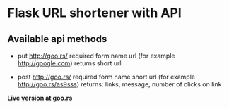 Flask URL shortener with API
======




## Available api methods
* put http://goo.rs/
    required form name url (for example http://google.com)
    returns short url

* post http://goo.rs/
    required form name short url (for example http://goo.rs/as9sss)
    returns: links, message, number of clicks on link

    
**[Live version at goo.rs](http://goo.rs)**